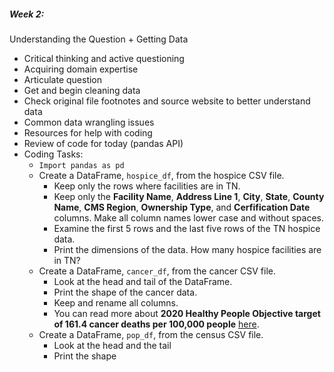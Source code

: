 ##### Week 2:
Understanding the Question + Getting Data  
- Critical thinking and active questioning  
- Acquiring domain expertise  
- Articulate question  
- Get and begin cleaning data  
- Check original file footnotes and source website to better understand data
- Common data wrangling issues 
- Resources for help with coding 
- Review of code for today (pandas API)  
- Coding Tasks:  
  * `Import pandas as pd`
  *  Create a DataFrame, `hospice_df`, from the hospice CSV file.   
      - Keep only the rows where facilities are in TN.  
      -  Keep only the **Facility Name**, **Address Line 1**, **City**, **State**, **County Name**, **CMS Region**, **Ownership Type**, and **Cerfification Date** columns. Make all column names lower case and without spaces.  
      - Examine the first 5 rows and the last five rows of the TN hospice data.  
     - Print the dimensions of the data. How many hospice facilities are in TN?
  * Create a DataFrame, `cancer_df`, from the cancer CSV file.  
      - Look at the head and tail of the DataFrame.  
      - Print the shape of the cancer data.  
      - Keep and rename all columns. 
      - You can read more about **2020 Healthy People Objective target of 161.4 cancer deaths per 100,000 people** [here](https://www.healthypeople.gov/).
  * Create a DataFrame, `pop_df`, from the census CSV file.  
      -  Look at the head and the tail  
      - Print the shape  